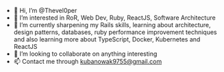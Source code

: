 - 👋 Hi, I’m @Thevel0per
- 👀 I’m interested in RoR, Web Dev, Ruby, ReactJS, Software Architecture
- 🌱 I’m currently sharpening my Rails skills, learning about architecture, design patterns, databases, ruby performance improvement techniques and also learning more about TypeScript, Docker, Kubernetes and ReactJS
- 💞️ I’m looking to collaborate on anything interesting
- 📫 Contact me through kubanowak9755@gmail.com

<!---
Thevel0per/Thevel0per is a ✨ special ✨ repository because its `README.md` (this file) appears on your GitHub profile.
You can click the Preview link to take a look at your changes.
--->
